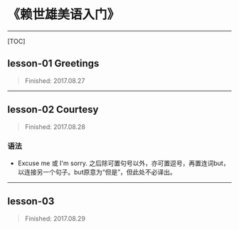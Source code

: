 # 《赖世雄美语入门》

---

[TOC]

## lesson-01 Greetings

> Finished: 2017.08.27

----------

## lesson-02 Courtesy

> Finished: 2017.08.28

### 语法

- Excuse me 或 I'm sorry. 之后除可置句号以外，亦可置逗号，再置连词but，以连接另一个句子。but原意为“但是”，但此处不必译出。

----------

## lesson-03 

> Finished: 2017.08.29